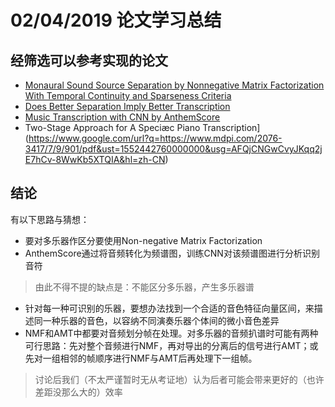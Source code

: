 # 02/04/2019 论文学习总结  

  

## 经筛选可以参考实现的论文  

- [Monaural Sound Source Separation by Nonnegative Matrix Factorization With Temporal Continuity and Sparseness Criteria]((http://www.cs.tut.fi/sgn/arg/music/tuomasv/virtanen_taslp2007.pdf))  
- [Does Better Separation Imply Better Transcription](http://webhome.csc.uvic.ca/~gtzan/mmsp2013factors.pdf)  
- [Music Transcription with CNN by AnthemScore](https://www.lunaverus.com/cnn)    
- Two-Stage Approach for A Speciæc Piano Transcription](https://www.google.com/url?q=https://www.mdpi.com/2076-3417/7/9/901/pdf&ust=1552442760000000&usg=AFQjCNGwCvyJKqq2jE7hCv-8WwKb5XTQIA&hl=zh-CN)  

  

  

## 结论  
有以下思路与猜想：  
- 要对多乐器作区分要使用Non-negative Matrix Factorization  
- AnthemScore通过将音频转化为频谱图，训练CNN对该频谱图进行分析识别音符  
> 由此不得不提的缺点是：不能区分多乐器，产生多乐器谱  

- 针对每一种可识别的乐器，要想办法找到一个合适的音色特征向量区间，来描述同一种乐器的音色，以容纳不同演奏乐器个体间的微小音色差异  
- NMF和AMT中都要对音频划分帧在处理。对多乐器的音频扒谱时可能有两种可行思路：先对整个音频进行NMF，再对导出的分离后的信号进行AMT；或先对一组相邻的帧顺序进行NMF与AMT后再处理下一组帧。  
> 讨论后我们（不太严谨暂时无从考证地）认为后者可能会带来更好的（也许差距没那么大的）效率  